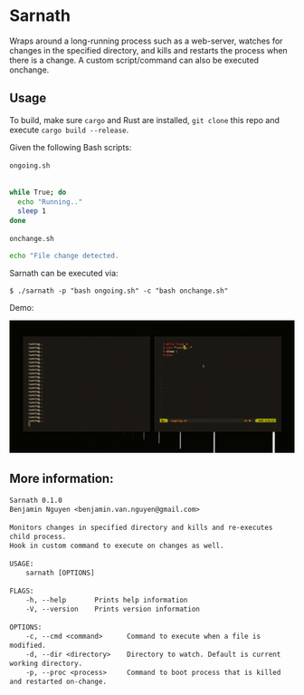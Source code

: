 # Sarnath

Wraps around a long-running process such as a web-server, watches for changes in the specified directory,
and kills and restarts the process when there is a change. A custom script/command can also be executed onchange.


## Usage

To build, make sure `cargo` and Rust are installed, `git clone` this repo and execute `cargo build --release`.

Given the following Bash scripts:

`ongoing.sh`
```bash

while True; do
  echo "Running.."
  sleep 1
done
```

`onchange.sh`
```bash
echo "File change detected.
```

Sarnath can be executed via:
```
$ ./sarnath -p "bash ongoing.sh" -c "bash onchange.sh"
```

Demo:

<img src="https://github.com/solidiquis/solidiquis/blob/master/assets/sarnath.gif">

## More information:

```
Sarnath 0.1.0
Benjamin Nguyen <benjamin.van.nguyen@gmail.com>

Monitors changes in specified directory and kills and re-executes child process.
Hook in custom command to execute on changes as well.

USAGE:
    sarnath [OPTIONS]

FLAGS:
    -h, --help       Prints help information
    -V, --version    Prints version information

OPTIONS:
    -c, --cmd <command>      Command to execute when a file is modified.
    -d, --dir <directory>    Directory to watch. Default is current working directory.
    -p, --proc <process>     Command to boot process that is killed and restarted on-change.
```
